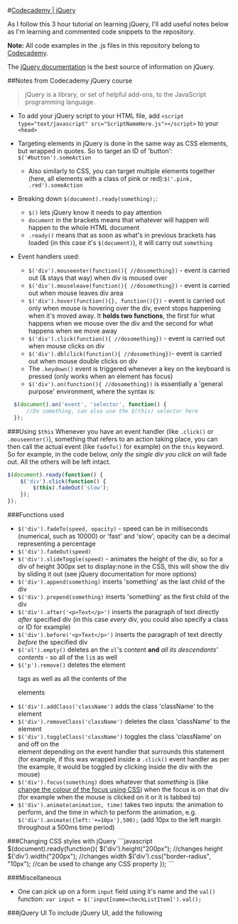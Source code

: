 #[Codecademy | jQuery](http://www.codecademy.com/en/tracks/jquery)

As I follow this 3 hour tutorial on learning jQuery, I'll add useful notes below as I'm learning and commented code snippets to the repository.

**Note:** All code examples in the .js files in this repository belong to [Codecademy](http://www.codecademy.com/).

The [jQuery documentation](http://api.jquery.com/) is the best source of information on jQuery.

##Notes from Codecademy jQuery course
>jQuery is a library, or set of helpful add-ons, to the JavaScript programming language.

* To add your jQuery script to your HTML file, add `<script type="text/javascript" src="ScriptNameHere.js"></script>` to your `<head>`
* Targeting elements in jQuery is done in the same way as CSS elements, but wrapped in quotes. So to target an ID of 'button': `$('#button').someAction`
  * Also similarly to CSS, you can target multiple elements together (here, all elements with a class of pink or red):`$('.pink, .red').someAction`

* Breaking down `$(document).ready(something);`:
  * `$()` lets jQuery know it needs to pay attention
  * `document` in the brackets means that whatever will happen will happen to the whole HTML document
  * `.ready()` means that as soon as what's in previous brackets has loaded (in this case it's `$(document)`), it will carry out `something`

* Event handlers used:
  * `$('div').mouseenter(function(){ //dosomething})` - event is carried out (& stays that way) when div is moused over
  * `$('div').mouseleave(function(){ //dosomething})` - event is carried out when mouse leaves div area
  * `$('div').hover(function(){}, function(){})` - event is carried out only when mouse is hovering over the div, event stops happening when it's moved away. It **holds two functions**, the first for what happens when we mouse over the div and the second for what happens when we move away
  * `$('div').click(function(){ //dosomething})` - event is carried out when mouse clicks on div
  * `$('div').dblclick(function(){ //dosomething})`- event is carried out when mouse double clicks on div
  * The `.keydown()` event is triggered whenever a key on the keyboard is pressed (only works when an element has focus)
  * `$('div').on(function(){ //dosomething})` is essentially a 'general purpose' environment, where the syntax is:
```javascript
  $(document).on('event', 'selector', function() {
      //Do something, can also use the $(this) selector here
  });
```



###Using `$this`
Whenever you have an event handler (like `.click()` or `.mouseenter()`), something that refers to an action taking place, you can then call the actual event (like `fadeTo()` for example) on the `this` keyword.
So for example, in the code below, _only the single div you click on_ will fade out. All the others will be left intact.
```javascript
$(document).ready(function() {
    $('div').click(function() {
        $(this).fadeOut('slow');
    });
});
```


###Functions used
* `$('div').fadeTo(speed, opacity)` - speed can be in milliseconds (numerical, such as 10000) or 'fast' and 'slow', opacity can be a decimal representing a percentage
* `$('div').fadeOut(speed)`
* `$('div').slideToggle(speed)` - animates the height of the div, so for a div of height 300px set to display:none in the CSS, this will show the div by sliding it out (see jQuery documentation for more options)
* `$('div').append(something)` inserts 'something' as the last child of the div
* `$('div').prepend(something)` inserts 'something' as the first child of the div
* `$('div').after('<p>Text</p>')` inserts the paragraph of text directly _after_ specified div (in this case _every_ div, you could also specify a class or ID for example)
* `$('div').before('<p>Text</p>')` inserts the paragraph of text directly _before_ the specified div
* `$('ol').empty()` deletes an the `ol`'s content **and** _all its descendants' contents_ - so all of the `li`s as well
* `$('p').remove()` deletes the element <p> tags as well as all the contents of the <p> elements
* `$('div').addClass('className')` adds the class 'className' to the <div> element
* `$('div').removeClass('className')` deletes the class 'className' to the <div> element
* `$('div').toggleClass('className')` toggles the class 'className' on and off on the <div> element depending on the event handler that surrounds this statement (for example, if this was wrapped inside a `.click()` event handler as per the example, it would be toggled by clicking inside the div with the mouse)
* `$('div').focus(something)` does whatever that _something_ is (like [change the colour of the focus using CSS](#css)) when the focus is on that div (for example when the mouse is clicked on it or it is tabbed to)
* `$('div').animate(animation, time)` takes two inputs: the animation to perform, and the time in which to perform the animation, e.g. `$('div').animate({left:'+=10px'},500);` (add 10px to the left margin throughout a 500ms time period)


<a name="css"/>
###Changing CSS styles with jQuery
```javascript
$(document).ready(function(){
    $('div').height("200px"); //changes height
    $('div').width("200px"); //changes width
    $('div').css("border-radius", "10px"); //can be used to change any CSS property
});
```


###Miscellaneous
* One can pick up on a form `input` field using it's name and the `val()` function: `var input = $('input[name=checkListItem]').val();`



###jQuery UI
To include jQuery UI, add the following <script> tag to your HTML document's <head>: ` <script src="//ajax.googleapis.com/ajax/libs/jqueryui/1.9.1/jquery-ui.min.js"></script>`

The [jQuery UI documentation](http://jqueryui.com/) is especially useful. Various examples of jQuery UI effects can be found in this repository in the [06-jQuery-UI-multiple-examples.js](https://github.com/iteles/learning/blob/master/jQuery-codecademy/06-jQuery-UI-multiple-examples.js) and the accordion menu effect in [07-jQuery-UI-accordion-menu.js](https://github.com/iteles/learning/blob/master/jQuery-codecademy/07-jQuery-UI-accordion-menu.js).
